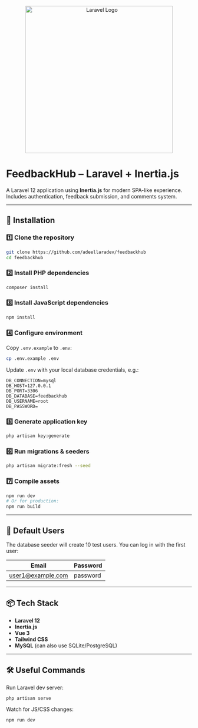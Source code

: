 <p align="center"><a href="https://laravel.com" target="_blank"><img src="https://raw.githubusercontent.com/laravel/art/master/logo-lockup/5%20SVG/2%20CMYK/1%20Full%20Color/laravel-logolockup-cmyk-red.svg" width="400" alt="Laravel Logo"></a></p>

# FeedbackHub – Laravel + Inertia.js

A Laravel 12 application using **Inertia.js** for modern SPA-like experience.  
Includes authentication, feedback submission, and comments system.

---

## 🚀 Installation

### 1️⃣ Clone the repository

```bash
git clone https://github.com/adeellaradev/feedbackhub
cd feedbackhub
```

### 2️⃣ Install PHP dependencies

```bash
composer install
```

### 3️⃣ Install JavaScript dependencies

```bash
npm install
```

### 4️⃣ Configure environment

Copy `.env.example` to `.env`:

```bash
cp .env.example .env
```

Update `.env` with your local database credentials, e.g.:

```env
DB_CONNECTION=mysql
DB_HOST=127.0.0.1
DB_PORT=3306
DB_DATABASE=feedbackhub
DB_USERNAME=root
DB_PASSWORD=
```

### 5️⃣ Generate application key

```bash
php artisan key:generate
```

### 6️⃣ Run migrations & seeders

```bash
php artisan migrate:fresh --seed
```

### 7️⃣ Compile assets

```bash
npm run dev
# Or for production:
npm run build
```

---

## 🧪 Default Users

The database seeder will create 10 test users.
You can log in with the first user:

| Email | Password |
|-------|----------|
| user1@example.com | password |

---

## 📦 Tech Stack

- **Laravel 12**
- **Inertia.js**
- **Vue 3**
- **Tailwind CSS**
- **MySQL** (can also use SQLite/PostgreSQL)

---

## 🛠 Useful Commands

Run Laravel dev server:

```bash
php artisan serve
```

Watch for JS/CSS changes:

```bash
npm run dev
```